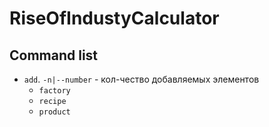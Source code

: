 # RiseOfIndustyCalculator

## Command list
* `add`. `-n|--number` - кол-чество добавляемых элементов
  * `factory`
  * `recipe`
  * `product`